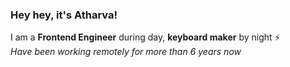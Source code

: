 ### Hey hey, it's Atharva!

I am a **Frontend Engineer** during day, **keyboard maker** by night ⚡
<br />
_Have been working remotely for more than 6 years now_

